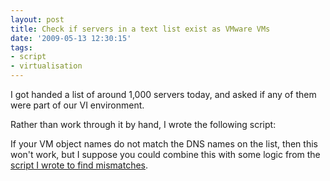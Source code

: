 ```yaml
---
layout: post
title: Check if servers in a text list exist as VMware VMs
date: '2009-05-13 12:30:15'
tags:
- script
- virtualisation
---
```



I got handed a list of around 1,000 servers today, and asked if any of them were part of our VI environment.

Rather than work through it by hand, I wrote the following script:

<script src="https://gist.github.com/BenNeise/7215386.js"></script>

If your VM object names do not match the DNS names on the list, then this won't work, but I suppose you could combine this with some logic from the [script I wrote to find mismatches](http://ben.neise.co.uk/index.php/2009/03/vm-object-dns-name-mismatches/).


